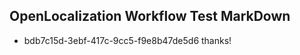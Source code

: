 ## OpenLocalization Workflow Test MarkDown
* bdb7c15d-3ebf-417c-9cc5-f9e8b47de5d6 thanks!

<!--HONumber=Aug16_HO1-->


